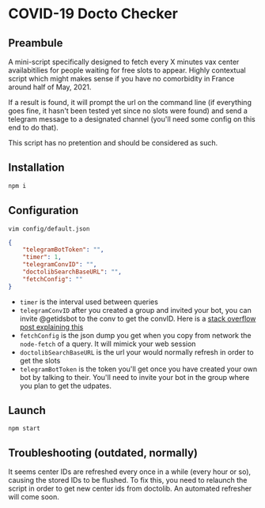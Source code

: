 # COVID-19 Docto Checker

## Preambule

A mini-script specifically designed to fetch every X minutes vax center availabitilies for people waiting for free slots to appear.
Highly contextual script which might makes sense if you have no comorbidity in France around half of May, 2021.

If a result is found, it will prompt the url on the command line (if everything goes fine, it hasn't been tested yet since no slots were found) and send a telegram message to a designated channel (you'll need some config on this end to do that).

This script has no pretention and should be considered as such.

## Installation

``` js
npm i
```

## Configuration

```
vim config/default.json
```

```json
{
    "telegramBotToken": "",
    "timer": 1,
    "telegramConvID": "",
    "doctolibSearchBaseURL": "",
    "fetchConfig": ""
}
```

- `timer` is the interval used between queries
- `telegramConvID` after you created a group and invited your bot, you can invite @getidsbot to the conv to get the convID. Here is a [stack overflow post explaining this](https://stackoverflow.com/questions/32423837/telegram-bot-how-to-get-a-group-chat-id)
- `fetchConfig` is the json dump you get when you copy from network the `node-fetch` of a query. It will mimick your web session
-  `doctolibSearchBaseURL` is the url your would normally refresh in order to get the slots
- `telegramBotToken` is the token you'll get once you have created your own bot by talking to their. You'll need to invite your bot in the group where you plan to get the udpates.

## Launch

```shell
npm start
```

## Troubleshooting (outdated, normally)

It seems center IDs are refreshed every once in a while (every hour or so), causing the stored IDs to be flushed. To fix this, you need to relaunch the script in order to get new center ids from doctolib. An automated refresher will come soon.
